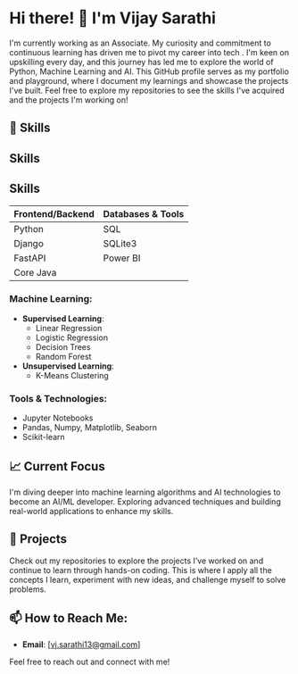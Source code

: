 # Hi there! 👋 I'm Vijay Sarathi

I'm currently working as an Associate. My curiosity and commitment to continuous learning has driven me to pivot my career into tech . I'm keen on upskilling every day, and this journey has led me to explore the world of Python, Machine Learning and AI.
This GitHub profile serves as my portfolio and playground, where I document my learnings and showcase the projects I've built. Feel free to explore my repositories to see the skills I've acquired and the projects I'm working on!

## 🚀 Skills

## Skills

## Skills

| **Frontend/Backend**  | **Databases & Tools**  |
|-----------------------|------------------------|
| Python                | SQL                    |
| Django                | SQLite3                |
| FastAPI               | Power BI               |
| Core Java             |                        |


### Machine Learning:
- **Supervised Learning**: 
  - Linear Regression
  - Logistic Regression
  - Decision Trees
  - Random Forest
- **Unsupervised Learning**: 
  - K-Means Clustering

### Tools & Technologies:
- Jupyter Notebooks
- Pandas, Numpy, Matplotlib, Seaborn
- Scikit-learn

## 📈 Current Focus
I'm diving deeper into machine learning algorithms and AI technologies to become an AI/ML developer. Exploring advanced techniques and building real-world applications to enhance my skills.

## 📂 Projects
Check out my repositories to explore the projects I’ve worked on and continue to learn through hands-on coding. This is where I apply all the concepts I learn, experiment with new ideas, and challenge myself to solve problems.

## 📫 How to Reach Me:
- **Email**: [vj.sarathi13@gmail.com]
<!--- **LinkedIn**: [LinkedIn Profile Link]
- **Twitter**: [Twitter Handle] -->

Feel free to reach out and connect with me!
